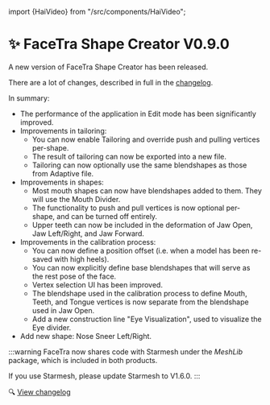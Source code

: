 ﻿---
date: 2024-11-29T13:00
---
import {HaiVideo} from "/src/components/HaiVideo";

# ✨ FaceTra Shape Creator V0.9.0

A new version of FaceTra Shape Creator has been released.

There are a lot of changes, described in full in the [changelog](/docs/changelogs/facetra-shape-creator#0.9.0).

In summary:
- The performance of the application in Edit mode has been significantly improved.
- Improvements in tailoring:
  - You can now enable Tailoring and override push and pulling vertices per-shape.
  - The result of tailoring can now be exported into a new file.
  - Tailoring can now optionally use the same blendshapes as those from Adaptive file.
- Improvements in shapes:
  - Most mouth shapes can now have blendshapes added to them. They will use the Mouth Divider.
  - The functionality to push and pull vertices is now optional per-shape, and can be turned off entirely.
  - Upper teeth can now be included in the deformation of Jaw Open, Jaw Left/Right, and Jaw Forward.
- Improvements in the calibration process:
  - You can now define a position offset (i.e. when a model has been re-saved with high heels).
  - You can now explicitly define base blendshapes that will serve as the rest pose of the face.
  - Vertex selection UI has been improved.
  - The blendshape used in the calibration process to define Mouth, Teeth, and Tongue vertices is now separate from the blendshape used in Jaw Open.
  - Add a new construction line "Eye Visualization", used to visualize the Eye divider.
- Add new shape: Nose Sneer Left/Right.

<HaiVideo src="/updates/img/2024-11-25-p0-6JaYH1MJ0A.mp4"></HaiVideo>

:::warning
FaceTra now shares code with Starmesh under the *MeshLib* package, which is included in both products.

If you use Starmesh, please update Starmesh to V1.6.0.
:::

🔍 [View changelog](/docs/changelogs/facetra-shape-creator#0.9.0)
